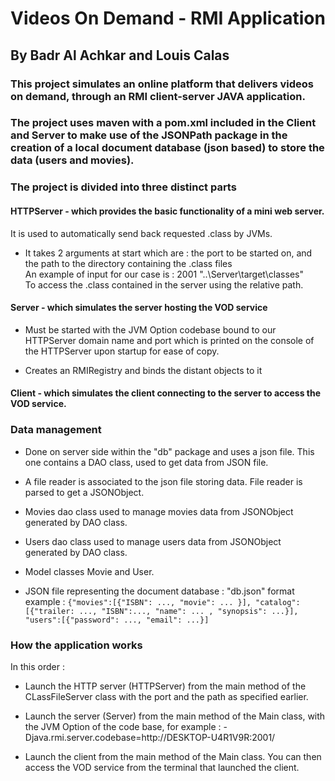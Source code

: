 # Videos On Demand - RMI Application
## By Badr Al Achkar and Louis Calas


### This project simulates an online platform that delivers videos on demand, through an RMI client-server JAVA application.

### The project uses maven with a pom.xml included in the Client and Server to make use of the JSONPath package in the creation of a local document database (json based) to store the data (users and movies).<br>

### The project is divided into three distinct parts <br>

#### HTTPServer - which provides the basic functionality of a mini web server.

It is used to automatically send back requested .class by JVMs. 

- It takes 2 arguments at start which are : the port to be started on, 
and the path to the directory containing the .class files <br>
An example of input for our case is : 2001 "..\Server\target\classes" <br>
To access the .class contained in the server using the relative path.

#### Server - which simulates the server hosting the VOD service

- Must be started with the JVM Option codebase bound to our HTTPServer domain name and port which is printed on the console of the HTTPServer upon startup for ease of copy. 

- Creates an RMIRegistry and binds the distant objects to it

#### Client - which simulates the client connecting to the server to access the VOD service.

### Data management
- Done on server side within the "db" package and uses a json file.
This one contains a DAO class, used to get data from JSON file.

- A file reader is associated to the json file storing data.
File reader is parsed to get a JSONObject.

- Movies dao class used to manage movies data from JSONObject generated by DAO class.

- Users dao class used to manage users data from JSONObject generated by DAO class.

- Model classes Movie and User.

- JSON file representing the document database : "db.json" format example : `{"movies":[{"ISBN": ..., "movie": ... }], "catalog":[{"trailer: ..., "ISBN":..., "name": ... , "synopsis": ...}], "users":[{"password": ..., "email": ...}]`

### How the application works

In this order :

- Launch the HTTP server (HTTPServer) from the main method of the CLassFileServer class with the port and the path as specified earlier.


- Launch the server (Server) from the main method of the Main class, with the JVM Option of the code base, for example : -Djava.rmi.server.codebase=http://DESKTOP-U4R1V9R:2001/


- Launch the client from the main method of the Main class.
  You can then access the VOD service from the terminal that launched the client.

